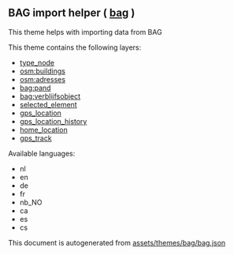 [//]: # (WARNING: this file is automatically generated. Please find the sources at the bottom and edit those sources)

 BAG import helper ( [bag](https://mapcomplete.osm.be/bag) ) 
-------------------------------------------------------------



This theme helps with importing data from BAG

This theme contains the following layers:



  - [type_node](../Layers/type_node.md)
  - [osm:buildings](../Layers/osm:buildings.md)
  - [osm:adresses](../Layers/osm:adresses.md)
  - [bag:pand](../Layers/bag:pand.md)
  - [bag:verblijfsobject](../Layers/bag:verblijfsobject.md)
  - [selected_element](../Layers/selected_element.md)
  - [gps_location](../Layers/gps_location.md)
  - [gps_location_history](../Layers/gps_location_history.md)
  - [home_location](../Layers/home_location.md)
  - [gps_track](../Layers/gps_track.md)


Available languages:



  - nl
  - en
  - de
  - fr
  - nb_NO
  - ca
  - es
  - cs
 

This document is autogenerated from [assets/themes/bag/bag.json](https://github.com/pietervdvn/MapComplete/blob/develop/assets/themes/bag/bag.json)

